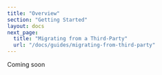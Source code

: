 ```yaml
---
title: "Overview"
section: "Getting Started"
layout: docs
next_page:
  title: "Migrating from a Third-Party"
  url: "/docs/guides/migrating-from-third-party"
---
```


Coming soon

